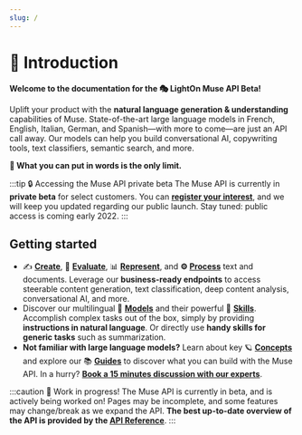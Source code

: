 ```yaml
---
slug: /
---
```


# 👋 Introduction

**Welcome to the documentation for the 🎭 LightOn Muse API Beta!**

Uplift your product with the **natural language generation & understanding** capabilities of Muse. State-of-the-art
large language models in French, English, Italian, German, and Spanish—with more to come—are just an API call away. Our models
can help you build conversational AI, copywriting tools, text classifiers, semantic search, and more.

**🚀 What you can put in words is the only limit.**

:::tip 🔒 Accessing the Muse API private beta
The Muse API is currently in **private beta** for select customers. You can 
**[register your interest](https://lightonmuse.typeform.com/waitlist)**, and we will keep you updated regarding
our public launch. Stay tuned: public access is coming early 2022.
:::

## Getting started
* ✍️ **[Create](/api/primitives/create)**, 🔬️ **[Evaluate](/api/primitives/evaluate/select)**, 📊 **[Represent](/api/primitives/represent/embed)**, 
and **⚙️ [Process](/api/primitives/process)** text and documents. Leverage our **business-ready endpoints** to access steerable 
content generation, text classification, deep content analysis, conversational AI, and more. 
* Discover our multilingual 🤖 **[Models](/api/models)** and their powerful 🤹 **[Skills](/api/skills)**.
Accomplish complex tasks out of the box, simply by providing **instructions in natural language**.
Or directly use **handy skills for generic tasks** such as summarization.
* **Not familiar with large language models?** Learn about key 🪐 **[Concepts](/home/concepts)** and explore our 
📚 **[Guides](/guides/guides)** to discover what you can build with the Muse API. 
In a hurry? **[Book a 15 minutes discussion with our experts](https://calendly.com/lightonmuse/demo)**.

:::caution 🚧 Work in progress!
The Muse API is currently in beta, and is actively being worked on! Pages may be incomplete, and some features 
may change/break as we expand the API. 
**The best up-to-date overview of the API is provided by the [API Reference](/api/using)**.
:::
